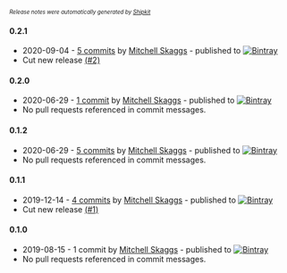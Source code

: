 <sup><sup>*Release notes were automatically generated by [Shipkit](http://shipkit.org/)*</sup></sup>

#### 0.2.1
 - 2020-09-04 - [5 commits](https://github.com/magneticflux-/fabric-start-the-music/compare/v0.2.0...v0.2.1) by [Mitchell Skaggs](https://github.com/magneticflux-) - published to [![Bintray](https://img.shields.io/badge/Bintray-0.2.1-green.svg)](https://bintray.com/magneticflux/maven/fabric-start-the-music/0.2.1)
 - Cut new release [(#2)](https://github.com/magneticflux-/fabric-start-the-music/pull/2)

#### 0.2.0
 - 2020-06-29 - [1 commit](https://github.com/magneticflux-/fabric-start-the-music/compare/v0.1.2...v0.2.0) by [Mitchell Skaggs](https://github.com/magneticflux-) - published to [![Bintray](https://img.shields.io/badge/Bintray-0.2.0-green.svg)](https://bintray.com/magneticflux/maven/fabric-start-the-music/0.2.0)
 - No pull requests referenced in commit messages.

#### 0.1.2
 - 2020-06-29 - [5 commits](https://github.com/magneticflux-/fabric-start-the-music/compare/v0.1.1...v0.1.2) by [Mitchell Skaggs](https://github.com/magneticflux-) - published to [![Bintray](https://img.shields.io/badge/Bintray-0.1.2-green.svg)](https://bintray.com/magneticflux/maven/fabric-start-the-music/0.1.2)
 - No pull requests referenced in commit messages.

#### 0.1.1
 - 2019-12-14 - [4 commits](https://github.com/magneticflux-/fabric-start-the-music/compare/v0.1.0...v0.1.1) by [Mitchell Skaggs](https://github.com/magneticflux-) - published to [![Bintray](https://img.shields.io/badge/Bintray-0.1.1-green.svg)](https://bintray.com/magneticflux/maven/fabric-start-the-music/0.1.1)
 - Cut new release [(#1)](https://github.com/magneticflux-/fabric-start-the-music/pull/1)

#### 0.1.0
 - 2019-08-15 - 1 commit by [Mitchell Skaggs](https://github.com/magneticflux-) - published to [![Bintray](https://img.shields.io/badge/Bintray-0.1.0-green.svg)](https://bintray.com/magneticflux/maven/fabric-start-the-music/0.1.0)
 - No pull requests referenced in commit messages.

